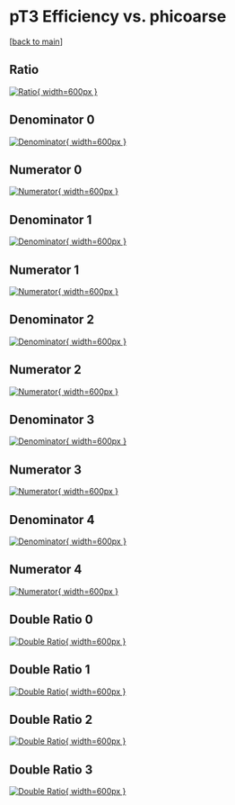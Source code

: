 # pT3 Efficiency vs. phicoarse

[[back to main](./)]



## Ratio

[![Ratio](../mtv/var/pT3_base_0_1_eff_phicoarse.png){ width=600px }](../mtv/var/pT3_base_0_1_eff_phicoarse.pdf)

## Denominator 0

[![Denominator](../mtv/den/pT3_base_0_1_eff_phicoarse_den0.png){ width=600px }](../mtv/den/pT3_base_0_1_eff_phicoarse_den0.pdf)

## Numerator 0

[![Numerator](../mtv/num/pT3_base_0_1_eff_phicoarse_num0.png){ width=600px }](../mtv/num/pT3_base_0_1_eff_phicoarse_num0.pdf)

## Denominator 1

[![Denominator](../mtv/den/pT3_base_0_1_eff_phicoarse_den1.png){ width=600px }](../mtv/den/pT3_base_0_1_eff_phicoarse_den1.pdf)

## Numerator 1

[![Numerator](../mtv/num/pT3_base_0_1_eff_phicoarse_num1.png){ width=600px }](../mtv/num/pT3_base_0_1_eff_phicoarse_num1.pdf)

## Denominator 2

[![Denominator](../mtv/den/pT3_base_0_1_eff_phicoarse_den2.png){ width=600px }](../mtv/den/pT3_base_0_1_eff_phicoarse_den2.pdf)

## Numerator 2

[![Numerator](../mtv/num/pT3_base_0_1_eff_phicoarse_num2.png){ width=600px }](../mtv/num/pT3_base_0_1_eff_phicoarse_num2.pdf)

## Denominator 3

[![Denominator](../mtv/den/pT3_base_0_1_eff_phicoarse_den3.png){ width=600px }](../mtv/den/pT3_base_0_1_eff_phicoarse_den3.pdf)

## Numerator 3

[![Numerator](../mtv/num/pT3_base_0_1_eff_phicoarse_num3.png){ width=600px }](../mtv/num/pT3_base_0_1_eff_phicoarse_num3.pdf)

## Denominator 4

[![Denominator](../mtv/den/pT3_base_0_1_eff_phicoarse_den4.png){ width=600px }](../mtv/den/pT3_base_0_1_eff_phicoarse_den4.pdf)

## Numerator 4

[![Numerator](../mtv/num/pT3_base_0_1_eff_phicoarse_num4.png){ width=600px }](../mtv/num/pT3_base_0_1_eff_phicoarse_num4.pdf)

## Double Ratio 0

[![Double Ratio](../mtv/ratio/pT3_base_0_1_eff_phicoarse_ratio0.png){ width=600px }](../mtv/ratio/pT3_base_0_1_eff_phicoarse_ratio0.pdf)

## Double Ratio 1

[![Double Ratio](../mtv/ratio/pT3_base_0_1_eff_phicoarse_ratio1.png){ width=600px }](../mtv/ratio/pT3_base_0_1_eff_phicoarse_ratio1.pdf)

## Double Ratio 2

[![Double Ratio](../mtv/ratio/pT3_base_0_1_eff_phicoarse_ratio2.png){ width=600px }](../mtv/ratio/pT3_base_0_1_eff_phicoarse_ratio2.pdf)

## Double Ratio 3

[![Double Ratio](../mtv/ratio/pT3_base_0_1_eff_phicoarse_ratio3.png){ width=600px }](../mtv/ratio/pT3_base_0_1_eff_phicoarse_ratio3.pdf)

